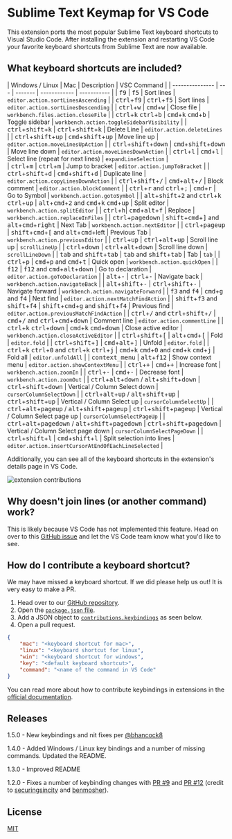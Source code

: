 # Sublime Text Keymap for VS Code

This extension ports the most popular Sublime Text keyboard shortcuts to Visual Studio Code. After installing the extension and restarting VS Code your favorite keyboard shortcuts from Sublime Text are now available. 

## What keyboard shortcuts are included?

| Windows / Linux | Mac | Description  | VSC Command |
| --------------- | --- | ------- | ------------ | ----------- |
| <kbd>f9</kbd> | <kbd>f5</kbd> | Sort lines | `editor.action.sortLinesAscending` | 
| <kbd>ctrl</kbd>+<kbd>f9</kbd> | <kbd>ctrl</kbd>+<kbd>f5</kbd> | Sort lines | `editor.action.sortLinesDescending` | 
| <kbd>ctrl</kbd>+<kbd>w</kbd> | <kbd>cmd</kbd>+<kbd>w</kbd> | Close file | `workbench.files.action.closeFile` | 
| <kbd>ctrl</kbd>+<kbd>k</kbd> <kbd>ctrl</kbd>+<kbd>b</kbd> | <kbd>cmd</kbd>+<kbd>k</kbd> <kbd>cmd</kbd>+<kbd>b</kbd> | Toggle sidebar | `workbench.action.toggleSidebarVisibility` | 
| <kbd>ctrl</kbd>+<kbd>shift</kbd>+<kbd>k</kbd> | <kbd>ctrl</kbd>+<kbd>shift</kbd>+<kbd>k</kbd> | Delete Line | `editor.action.deleteLines` | 
| <kbd>ctrl</kbd>+<kbd>shift</kbd>+<kbd>up</kbd> | <kbd>cmd</kbd>+<kbd>shift</kbd>+<kbd>up</kbd> | Move line up | `editor.action.moveLinesUpAction` | 
| <kbd>ctrl</kbd>+<kbd>shift</kbd>+<kbd>down</kbd> | <kbd>cmd</kbd>+<kbd>shift</kbd>+<kbd>down</kbd> | Move line down | `editor.action.moveLinesDownAction` | 
| <kbd>ctrl</kbd>+<kbd>l</kbd> | <kbd>cmd</kbd>+<kbd>l</kbd> | Select line (repeat for next lines) | `expandLineSelection` |  
| <kbd>ctrl</kbd>+<kbd>m</kbd> | <kbd>ctrl</kbd>+<kbd>m</kbd> | Jump to bracket | `editor.action.jumpToBracket` | 
| <kbd>ctrl</kbd>+<kbd>shift</kbd>+<kbd>d</kbd> | <kbd>cmd</kbd>+<kbd>shift</kbd>+<kbd>d</kbd> | Duplicate line | `editor.action.copyLinesDownAction` | 
| <kbd>ctrl</kbd>+<kbd>shift</kbd>+<kbd>/</kbd> | <kbd>cmd</kbd>+<kbd>alt</kbd>+<kbd>/</kbd> | Block comment | `editor.action.blockComment` | 
| <kbd>ctrl</kbd>+<kbd>r</kbd> and <kbd>ctrl</kbd>+<kbd>;</kbd> | <kbd>cmd</kbd>+<kbd>r</kbd> | Go to Symbol | `workbench.action.gotoSymbol` | 
| <kbd>alt</kbd>+<kbd>shift</kbd>+<kbd>2</kbd> and <kbd>ctrl</kbd>+<kbd>k</kbd> <kbd>ctrl</kbd>+<kbd>up</kbd> | <kbd>alt</kbd>+<kbd>cmd</kbd>+<kbd>2</kbd> and <kbd>cmd</kbd>+<kbd>k</kbd> <kbd>cmd</kbd>+<kbd>up</kbd> | Split editor | `workbench.action.splitEditor` | 
| <kbd>ctrl</kbd>+<kbd>h</kbd>| <kbd>cmd</kbd>+<kbd>alt</kbd>+<kbd>f</kbd> | Replace | `workbench.action.replaceInFiles` | 
| <kbd>ctrl</kbd>+<kbd>pagedown</kbd> | <kbd>shift</kbd>+<kbd>cmd</kbd>+<kbd>]</kbd> and <kbd>alt</kbd>+<kbd>cmd</kbd>+<kbd>right</kbd> | Next Tab | `workbench.action.nextEditor` | 
| <kbd>ctrl</kbd>+<kbd>pageup</kbd> | <kbd>shift</kbd>+<kbd>cmd</kbd>+<kbd>[</kbd> and <kbd>alt</kbd>+<kbd>cmd</kbd>+left | Previous Tab | `workbench.action.previousEditor` | 
| <kbd>ctrl</kbd>+<kbd>up</kbd> | <kbd>ctrl</kbd>+<kbd>alt</kbd>+<kbd>up</kbd> | Scroll line up | `scrollLineUp` | 
| <kbd>ctrl</kbd>+<kbd>down</kbd> | <kbd>ctrl</kbd>+<kbd>alt</kbd>+<kbd>down</kbd> | Scroll line down | `scrollLineDown` | 
| <kbd>tab</kbd> and <kbd>shift</kbd>+<kbd>tab</kbd> | <kbd>tab</kbd> and <kbd>shift</kbd>+<kbd>tab</kbd> | Tab | `tab` | 
| <kbd>ctrl</kbd>+<kbd>p</kbd> | <kbd>cmd</kbd>+<kbd>p</kbd> and <kbd>cmd</kbd>+<kbd>t</kbd> | Quick open | `workbench.action.quickOpen` |
| <kbd>f12</kbd> | <kbd>f12</kbd> and <kbd>cmd</kbd>+<kbd>alt</kbd>+<kbd>down</kbd> | Go to declaration | `editor.action.goToDeclaration` |
| <kbd>alt</kbd>+<kbd>-</kbd> | <kbd>ctrl</kbd>+<kbd>-</kbd> | Navigate back | `workbench.action.navigateBack` | 
| <kbd>alt</kbd>+<kbd>shift</kbd>+<kbd>-</kbd> | <kbd>ctrl</kbd>+<kbd>shift</kbd>+<kbd>-</kbd> | Navigate forward | `workbench.action.navigateForward` | 
| <kbd>f3</kbd> and <kbd>f4</kbd> | <kbd>cmd</kbd>+<kbd>g</kbd> and <kbd>f4</kbd> | Next find | `editor.action.nextMatchFindAction` | 
| <kbd>shift</kbd>+<kbd>f3</kbd> and <kbd>shift</kbd>+<kbd>f4</kbd> | <kbd>shift</kbd>+<kbd>cmd</kbd>+<kbd>g</kbd> and <kbd>shift</kbd>+<kbd>f4</kbd> | Previous find | `editor.action.previousMatchFindAction` | 
| <kbd>ctrl</kbd>+<kbd>/</kbd> and <kbd>ctrl</kbd>+<kbd>shift</kbd>+<kbd>/</kbd> | <kbd>cmd</kbd>+<kbd>/</kbd> and <kbd>ctrl</kbd>+<kbd>cmd</kbd>+<kbd>down</kbd> | Comment line | `editor.action.commentLine` | 
| <kbd>ctrl</kbd>+<kbd>k</kbd> <kbd>ctrl</kbd>+<kbd>down</kbd> | <kbd>cmd</kbd>+<kbd>k</kbd> <kbd>cmd</kbd>+<kbd>down</kbd> | Close active editor | `workbench.action.closeActiveEditor` | 
| <kbd>ctrl</kbd>+<kbd>shift</kbd>+<kbd>[</kbd> | <kbd>alt</kbd>+<kbd>cmd</kbd>+<kbd>[</kbd> | Fold | `editor.fold` | 
| <kbd>ctrl</kbd>+<kbd>shift</kbd>+<kbd>]</kbd> | <kbd>cmd</kbd>+<kbd>alt</kbd>+<kbd>]</kbd> | Unfold | `editor.fold` | 
| <kbd>ctrl</kbd>+<kbd>k</kbd> <kbd>ctrl</kbd>+<kbd>0</kbd> and <kbd>ctrl</kbd>+<kbd>k</kbd> <kbd>ctrl</kbd>+<kbd>j</kbd> | <kbd>cmd</kbd>+<kbd>k</kbd> <kbd>cmd</kbd>+<kbd>0</kbd> and <kbd>cmd</kbd>+<kbd>k</kbd> <kbd>cmd</kbd>+<kbd>j</kbd> | Fold all | `editor.unfoldAll` | 
| <kbd>context_menu</kbd> | <kbd>alt</kbd>+<kbd>f12</kbd> | Show context menu | `editor.action.showContextMenu` |
| <kbd>ctrl</kbd>+<kbd>+</kbd> | <kbd>cmd</kbd>+<kbd>+</kbd> | Increase font | `workbench.action.zoomIn` |
| <kbd>ctrl</kbd>+<kbd>-</kbd> | <kbd>cmd</kbd>+<kbd>-</kbd> | Decrease font | `workbench.action.zoomOut` |
| <kbd>ctrl</kbd>+<kbd>alt</kbd>+<kbd>down</kbd> / <kbd>alt</kbd>+<kbd>shift</kbd>+<kbd>down</kbd> | <kbd>ctrl</kbd>+<kbd>shift</kbd>+<kbd>down</kbd>  | Vertical / Column Select down | `cursorColumnSelectDown` |
| <kbd>ctrl</kbd>+<kbd>alt</kbd>+<kbd>up</kbd> / <kbd>alt</kbd>+<kbd>shift</kbd>+<kbd>up</kbd> | <kbd>ctrl</kbd>+<kbd>shift</kbd>+<kbd>up</kbd>  | Vertical / Column Select up | `cursorColumnSelectUp` |
| <kbd>ctrl</kbd>+<kbd>alt</kbd>+<kbd>pageup</kbd> / <kbd>alt</kbd>+<kbd>shift</kbd>+<kbd>pageup</kbd> | <kbd>ctrl</kbd>+<kbd>shift</kbd>+<kbd>pageup</kbd> | Vertical / Column Select page up | `cursorColumnSelectPageUp` |
| <kbd>ctrl</kbd>+<kbd>alt</kbd>+<kbd>pagedown</kbd> / <kbd>alt</kbd>+<kbd>shift</kbd>+<kbd>pagedown</kbd> | <kbd>ctrl</kbd>+<kbd>shift</kbd>+<kbd>pagedown</kbd> | Vertical / Column Select page down | `cursorColumnSelectPageDown` |
| <kbd>ctrl</kbd>+<kbd>shift</kbd>+<kbd>l</kbd> | <kbd>cmd</kbd>+<kbd>shift</kbd>+<kbd>l</kbd> | Split selection into lines | `editor.action.insertCursorAtEndOfEachLineSelected` |

Additionally, you can see all of the keyboard shortcuts in the extension's details page in VS Code. 

![extension contributions](https://github.com/Microsoft/vscode-sublime-keybindings/blob/master/contributions_list.png?raw=true)

## Why doesn't join lines (or another command) work? 

This is likely because VS Code has not implemented this feature. Head on over to this [GitHub issue](https://github.com/Microsoft/vscode/issues/3776) and let the VS Code team know what you'd like to see. 

## How do I contribute a keyboard shortcut?

We may have missed a keyboard shortcut. If we did please help us out! It is very easy to make a PR. 

1. Head over to our [GitHub repository](https://github.com/Microsoft/vscode-sublime-keybindings). 
2. Open the [`package.json` file](https://github.com/Microsoft/vscode-sublime-keybindings/blob/master/package.json). 
3. Add a JSON object to [`contributions.keybindings`](https://github.com/Microsoft/vscode-sublime-keybindings/blob/master/package.json#L25) as seen below. 
4. Open a pull request. 

```json
{
    "mac": "<keyboard shortcut for mac>",
    "linux": "<keyboard shortcut for linux",
    "win": "<keyboard shortcut for windows",
    "key": "<default keyboard shortcut>",
    "command": "<name of the command in VS Code"
}
```

You can read more about how to contribute keybindings in extensions in the [official documentation](http://code.visualstudio.com/docs/extensionAPI/extension-points#_contributeskeybindings). 

## Releases

1.5.0 - New keybindings and nit fixes per [@bhancock8](https://github.com/bhancock8)

1.4.0 - Added Windows / Linux key bindings and a number of missing commands. Updated the README. 

1.3.0 - Improved README

1.2.0 - Fixes a number of keybinding changes with [PR #9](https://github.com/Microsoft/vscode-sublime-keybindings/pull/9) and [PR #12](https://github.com/Microsoft/vscode-sublime-keybindings/pull/12) (credit to [securingsincity](https://github.com/Microsoft/vscode-sublime-keybindings/issues?q=is%3Apr+author%3Asecuringsincity) and [benmosher](https://github.com/Microsoft/vscode-sublime-keybindings/issues?q=is%3Apr+author%3Abenmosher)).

## License
[MIT](license.txt)
